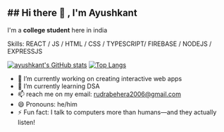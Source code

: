 <h2>## Hi there 👋 , I'm Ayushkant</h2>

<p>I'm a <b>college student</b> here in india</p>
<p>Skills:  REACT / JS / HTML / CSS / TYPESCRIPT/ FIREBASE / NODEJS / EXPRESSJS </p>

[![ayushkant's GitHub stats](https://github-readme-stats.vercel.app/api?username=Graffian)](https://github.com/Graffian/github-readme-stats)
[![Top Langs](https://github-readme-stats.vercel.app/api/top-langs/?username=Graffian)](https://github.com/Graffian/github-readme-stats)


- 🔭 I’m currently working on creating interactive web apps
- 🌱 I’m currently learning DSA
- 📫 reach me on my email: rudrabehera2006@gmail.com 
- 😄 Pronouns: he/him
- ⚡ Fun fact: I talk to computers more than humans—and they actually listen!
